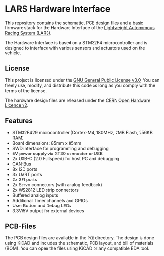 # LARS Hardware Interface

This repository contains the schematic, PCB design files and a basic firmware stack for the Hardware Interface of the [Lightweight Autonomous Racing System (LARS)](https://github.com/CAuDri/LARS). 

The Hardware Interface is based on a STM32F4 microcontroller and is designed to interface with various sensors and actuators used on the vehicle. 

## License
This project is licensed under the [GNU General Public License v3.0](https://www.gnu.org/licenses/gpl-3.0.en.html). You can freely use, modify, and distribute this code as long as you comply with the terms of the license.

The hardware design files are released under the [CERN Open Hardware Licence v2](https://ohwr.org/cernohl/).

## Features
- STM32F429 microcontroller (Cortex-M4, 180MHz, 2MB Flash, 256KB RAM)
- Board dimensions: 85mm x 85mm
- SWD interface for programming and debugging
- 5V power supply via XT30 connector or USB
- 2x USB-C (2.0 Fullspeed) for host PC and debugging
- CAN-Bus
- 8x I2C ports
- 3x UART ports
- 2x SPI ports
- 2x Servo connectors (with analog feedback)
- 2x WS2812 LED strip connectors
- Buffered analog inputs
- Additional Timer channels and GPIOs
- User Button and Debug LEDs
- 3.3V/5V output for external devices

## PCB-Files
The PCB design files are available in the `PCB` directory. The design is done using KiCAD and includes the schematic, PCB layout, and bill of materials (BOM). You can open the files using KiCAD or any compatible EDA tool.